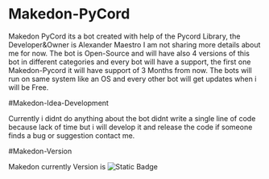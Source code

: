 # Makedon-PyCord
Makedon PyCord its a bot created with help of the Pycord Library, the Developer&Owner is Alexander Maestro I am not sharing more details about me for now.
The bot is Open-Source and will have also 4 versions of this bot in different categories and every bot will have a support, the first one Makedon-Pycord it will have support of 3 Months from now.
The bots will run on same system like an OS and every other bot will get updates when i will be Free. 



#Makedon-Idea-Development

Currently i didnt do anything about the bot didnt write a single line of code because lack of time but i will develop it and release the code if someone finds a bug or suggestion contact me. 



#Makedon-Version

Makedon currently Version is  ![Static Badge](https://img.shields.io/badge/Makedon-V1.0.0-maker)

